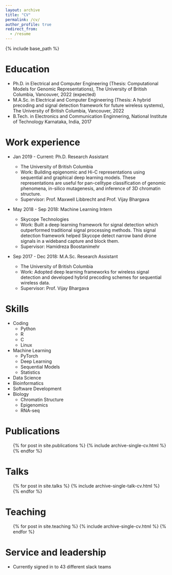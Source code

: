 ```yaml
---
layout: archive
title: "CV"
permalink: /cv/
author_profile: true
redirect_from:
  - /resume
---
```


{% include base_path %}

Education
======
* Ph.D. in Electrical and Computer Engineering (Thesis: Computational Models for Genomic Representations), The University of British Columbia, Vancouver, 2022 (expected)
* M.A.Sc. in Electrical and Computer Engineering (Thesis: A hybrid precoding and signal detection framework for future wireless systems), The University of British Columbia, Vancouver, 2022
* B.Tech. in Electronics and Communication Enginnering, National Institute of Technology Karnataka, India, 2017 

Work experience
======
* Jan 2019 - Current: Ph.D. Research Assistant
  * The University of British Columbia 
  * Work: Building epigenomic and Hi-C representations using sequential and graphical deep learning
    models. These representations are useful for pan-celltype classification of genomic
    phenomena, in-silico mutagenesis, and inference of 3D chromatin structure.
  * Supervisor: Prof. Maxwell Libbrecht and Prof. Vijay Bhargava

* May 2018 - Sep 2018: Machine Learning Intern
  * Skycope Technologies
  * Work: Built a deep learning framework for signal detection which outperformed traditional signal
    processing methods. This signal detection framework helped Skycope detect narrow
    band drone signals in a wideband capture and block them.
  * Supervisor: Hamidreza Boostanimehr

* Sep 2017 - Dec 2018: M.A.Sc. Research Assistant
  * The University of British Columbia
  * Work: Adopted deep learning frameworks for wireless signal detection and developed hybrid
    precoding schemes for sequential wireless data.
  * Supervisor: Prof. Vijay Bhargava

  
Skills
======
* Coding 
  * Python
  * R
  * C
  * Linux
* Machine Learning 
  * PyTorch
  * Deep Learning 
  * Sequential Models
  * Statistics 
* Data Science 
* Bioinformatics
* Software Development 
* Biology 
  * Chromatin Structure
  * Epigenomics 
  * RNA-seq


Publications
======
  <ul>{% for post in site.publications %}
    {% include archive-single-cv.html %}
  {% endfor %}</ul>
  
Talks
======
  <ul>{% for post in site.talks %}
    {% include archive-single-talk-cv.html %}
  {% endfor %}</ul>
  
Teaching
======
  <ul>{% for post in site.teaching %}
    {% include archive-single-cv.html %}
  {% endfor %}</ul>
  
Service and leadership
======
* Currently signed in to 43 different slack teams
